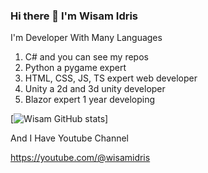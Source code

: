 ### Hi there 👋 I'm Wisam Idris

I'm Developer With Many Languages

1. C# and you can see my repos
2. Python a pygame expert
3. HTML, CSS, JS, TS expert web developer
4. Unity a 2d and 3d unity developer
5. Blazor expert 1 year developing

[![Wisam GitHub stats](https://github-readme-stats.vercel.app/api?username=wisamidris7&count_private=false&theme=radical)]

And I Have Youtube Channel

https://youtube.com/@wisamidris
